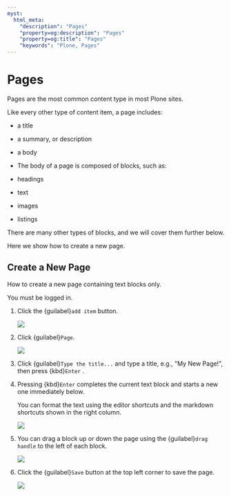 ```yaml
---
myst:
  html_meta:
    "description": "Pages"
    "property=og:description": "Pages"
    "property=og:title": "Pages"
    "keywords": "Plone, Pages"
---
```


# Pages

Pages are the most common content type in most Plone sites. 

Like every other type of content item, a page includes:
- a title
- a summary, or description
- a body

- The body of a page is composed of blocks, such as:
- headings
- text
- images
- listings

There are many other types of blocks, and we will cover them further below.

Here we show how to create a new page.

## Create a New Page

How to create a new page containing text blocks only.

You must be logged in.

1. Click the {guilabel}`add item` button.

    ![](https://ajeuwbhvhr.cloudimg.io/colony-recorder.s3.amazonaws.com/files/2024-11-09/a2594574-9928-4e08-8b9b-23270d86592f/File.jpeg?tl_px=0,0&br_px=1719,961&force_format=jpeg&q=100&width=1120.0&wat=1&wat_opacity=0.7&wat_gravity=northwest&wat_url=https://colony-recorder.s3.us-west-1.amazonaws.com/images/watermarks/FB923C_standard.png&wat_pad=12,164)


2. Click {guilabel}`Page`.

    ![](https://ajeuwbhvhr.cloudimg.io/colony-recorder.s3.amazonaws.com/files/2024-11-09/863efce7-0ca0-4891-9f07-800e6459dd2b/File.jpeg?tl_px=0,161&br_px=1719,1122&force_format=jpeg&q=100&width=1120.0&wat=1&wat_opacity=0.7&wat_gravity=northwest&wat_url=https://colony-recorder.s3.us-west-1.amazonaws.com/images/watermarks/FB923C_standard.png&wat_pad=99,276)


3. Click {guilabel}`Type the title...` and type a title, e.g., "My New Page!", then press {kbd}`Enter` .

4. Pressing {kbd}`Enter` completes the current text block and starts a new one immediately below.

    You can format the text using the editor shortcuts and the markdown shortcuts shown in the right column.

    ![](https://ajeuwbhvhr.cloudimg.io/colony-recorder.s3.amazonaws.com/files/2024-11-09/b0497749-33d8-4067-9c45-3be7ed3f0d21/File.jpeg?tl_px=1102,70&br_px=2822,1031&force_format=jpeg&q=100&width=1120.0&wat=1&wat_opacity=0.7&wat_gravity=northwest&wat_url=https://colony-recorder.s3.us-west-1.amazonaws.com/images/watermarks/FB923C_standard.png&wat_pad=372,306)


5. You can drag a block up or down the page using the {guilabel}`drag handle` to the left of each block.

    ![](https://ajeuwbhvhr.cloudimg.io/colony-recorder.s3.amazonaws.com/files/2024-11-09/ab5ceb74-8b81-4848-88fb-3238d35d4060/File.jpeg?tl_px=0,887&br_px=1719,1848&force_format=jpeg&q=100&width=1120.0&wat=1&wat_opacity=0.7&wat_gravity=northwest&wat_url=https://colony-recorder.s3.us-west-1.amazonaws.com/images/watermarks/FB923C_standard.png&wat_pad=95,277)


6. Click the {guilabel}`Save` button at the top left corner to save the page.

    ![](https://ajeuwbhvhr.cloudimg.io/colony-recorder.s3.amazonaws.com/files/2024-11-09/93b66886-6299-49c4-9302-64d63201f48c/File.jpeg?tl_px=0,0&br_px=1719,961&force_format=jpeg&q=100&width=1120.0&wat=1&wat_opacity=0.7&wat_gravity=northwest&wat_url=https://colony-recorder.s3.us-west-1.amazonaws.com/images/watermarks/FB923C_standard.png&wat_pad=16,23)



